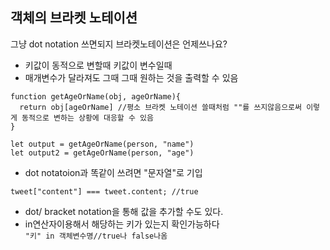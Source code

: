 <h2>객체의 브라켓 노테이션</h2>

그냥 dot notation 쓰면되지 브라켓노테이션은 언제쓰나요?
- 키값이 동적으로 변할때 키값이 변수일때 
- 매개변수가 달라져도 그때 그때 원하는 것을 출력할 수 있음


```
function getAgeOrName(obj, ageOrName){
  return obj[ageOrName] //평소 브라켓 노테이션 쓸때처럼 ""를 쓰지않음으로써 이렇게 동적으로 변하는 상황에 대응할 수 있음
}

let output = getAgeOrName(person, "name")
let output2 = getAgeOrName(person, "age")
```

- dot notatoion과 똑같이 쓰려면 "문자열"로 기입
```
tweet["content"] === tweet.content; //true
```

- dot/ bracket notation을 통해 값을 추가할 수도 있다. 
- in연산자이용해서 해당하는 키가 있는지 확인가능하다 <br>
```"키" in 객체변수명//true나 false나옴```
